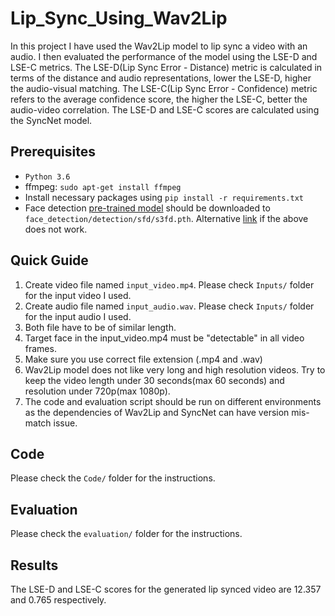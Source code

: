 # Lip_Sync_Using_Wav2Lip
 
In this project I have used the Wav2Lip model to lip sync a video with an audio. 
I then evaluated the performance of the model using the LSE-D and LSE-C metrics. The LSE-D(Lip Sync Error - Distance) metric is calculated in terms of the distance and audio representations, lower the LSE-D, higher the audio-visual matching. The LSE-C(Lip Sync Error - Confidence) metric refers to the average confidence score, the higher the LSE-C, better the audio-video correlation. The LSE-D and LSE-C scores are calculated using the SyncNet model.

Prerequisites
-------------
- `Python 3.6` 
- ffmpeg: `sudo apt-get install ffmpeg`
- Install necessary packages using `pip install -r requirements.txt`
- Face detection [pre-trained model](https://www.adrianbulat.com/downloads/python-fan/s3fd-619a316812.pth) should be downloaded to `face_detection/detection/sfd/s3fd.pth`. Alternative [link](https://iiitaphyd-my.sharepoint.com/:u:/g/personal/prajwal_k_research_iiit_ac_in/EZsy6qWuivtDnANIG73iHjIBjMSoojcIV0NULXV-yiuiIg?e=qTasa8) if the above does not work.

## Quick Guide
1. Create video file named `input_video.mp4`. Please check `Inputs/` folder for the input video I used.
2. Create audio file named `input_audio.wav`. Please check `Inputs/` folder for the input audio I used.
3. Both file have to be of similar length.
4. Target face in the input_video.mp4 must be "detectable" in all video frames.
5. Make sure you use correct file extension (.mp4 and .wav)
6. Wav2Lip model does not like very long and high resolution videos. Try to keep the video length under 30 seconds(max 60 seconds) and resolution under 720p(max 1080p).
7. The code and evaluation script should be run on different environments as the dependencies of Wav2Lip and SyncNet can have version mis-match issue.

Code
----------
Please check the `Code/` folder for the instructions.


Evaluation
----------
Please check the `evaluation/` folder for the instructions.

Results
----------
The LSE-D and LSE-C scores for the generated lip synced video are 12.357 and 0.765 respectively.